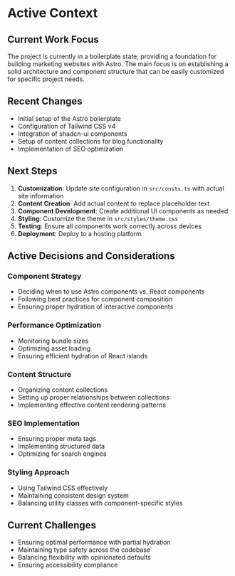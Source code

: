 # Active Context

## Current Work Focus

The project is currently in a boilerplate state, providing a foundation for building marketing websites with Astro. The main focus is on establishing a solid architecture and component structure that can be easily customized for specific project needs.

## Recent Changes

- Initial setup of the Astro boilerplate
- Configuration of Tailwind CSS v4
- Integration of shadcn-ui components
- Setup of content collections for blog functionality
- Implementation of SEO optimization

## Next Steps

1. **Customization**: Update site configuration in `src/consts.ts` with actual site information
2. **Content Creation**: Add actual content to replace placeholder text
3. **Component Development**: Create additional UI components as needed
4. **Styling**: Customize the theme in `src/styles/theme.css`
5. **Testing**: Ensure all components work correctly across devices
6. **Deployment**: Deploy to a hosting platform

## Active Decisions and Considerations

### Component Strategy

- Deciding when to use Astro components vs. React components
- Following best practices for component composition
- Ensuring proper hydration of interactive components

### Performance Optimization

- Monitoring bundle sizes
- Optimizing asset loading
- Ensuring efficient hydration of React islands

### Content Structure

- Organizing content collections
- Setting up proper relationships between collections
- Implementing effective content rendering patterns

### SEO Implementation

- Ensuring proper meta tags
- Implementing structured data
- Optimizing for search engines

### Styling Approach

- Using Tailwind CSS effectively
- Maintaining consistent design system
- Balancing utility classes with component-specific styles

## Current Challenges

- Ensuring optimal performance with partial hydration
- Maintaining type safety across the codebase
- Balancing flexibility with opinionated defaults
- Ensuring accessibility compliance
